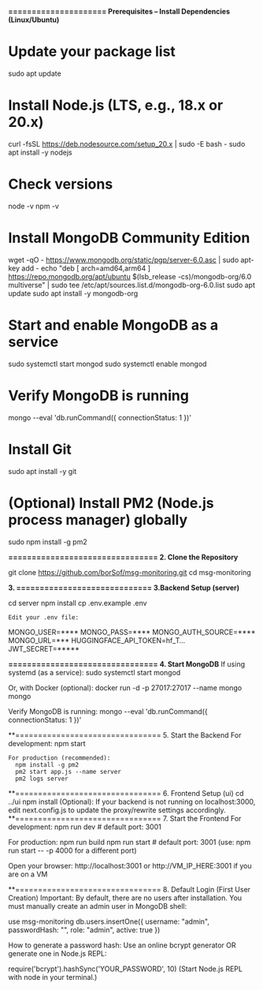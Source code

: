 **===================== Prerequisites – Install Dependencies (Linux/Ubuntu)**

# Update your package list
sudo apt update

# Install Node.js (LTS, e.g., 18.x or 20.x)
curl -fsSL https://deb.nodesource.com/setup_20.x | sudo -E bash -
sudo apt install -y nodejs

# Check versions
node -v
npm -v

# Install MongoDB Community Edition
wget -qO - https://www.mongodb.org/static/pgp/server-6.0.asc | sudo apt-key add -
echo "deb [ arch=amd64,arm64 ] https://repo.mongodb.org/apt/ubuntu $(lsb_release -cs)/mongodb-org/6.0 multiverse" | sudo tee /etc/apt/sources.list.d/mongodb-org-6.0.list
sudo apt update
sudo apt install -y mongodb-org

# Start and enable MongoDB as a service
sudo systemctl start mongod
sudo systemctl enable mongod

# Verify MongoDB is running
mongo --eval 'db.runCommand({ connectionStatus: 1 })'

# Install Git
sudo apt install -y git

# (Optional) Install PM2 (Node.js process manager) globally
sudo npm install -g pm2

**================================ 2. Clone the Repository**

git clone https://github.com/borSof/msg-monitoring.git
cd msg-monitoring

**3. ============================= 3.Backend Setup (server)**

cd server
npm install
cp .env.example .env

    Edit your .env file:
MONGO_USER=****
MONGO_PASS=****
MONGO_AUTH_SOURCE=****
MONGO_URL=***
HUGGINGFACE_API_TOKEN=hf_T…
JWT_SECRET=*****

**================================ 4. Start MongoDB**
    If using systemd (as a service):
sudo systemctl start mongod

Or, with Docker (optional):
docker run -d -p 27017:27017 --name mongo mongo

Verify MongoDB is running:
    mongo --eval 'db.runCommand({ connectionStatus: 1 })'

**================================ 5. Start the Backend
    For development:
      npm start

    For production (recommended):
      npm install -g pm2
      pm2 start app.js --name server
      pm2 logs server

**================================ 6. Frontend Setup (ui)
cd ../ui
npm install
    (Optional): If your backend is not running on localhost:3000,
    edit next.config.js to update the proxy/rewrite settings accordingly.
**================================ 7. Start the Frontend
    For development:
      npm run dev    # default port: 3001

For production:
npm run build
npm run start  # default port: 3001 (use: npm run start -- -p 4000 for a different port)

Open your browser:
http://localhost:3001 or http://VM_IP_HERE:3001 if you are on a VM

**================================ 8. Default Login (First User Creation)
Important:
By default, there are no users after installation.
You must manually create an admin user in MongoDB shell:

use msg-monitoring
db.users.insertOne({
  username: "admin",
  passwordHash: "<bcrypt-hash>",
  role: "admin",
  active: true
})

How to generate a password hash:
    Use an online bcrypt generator
    OR generate one in Node.js REPL:

require('bcrypt').hashSync('YOUR_PASSWORD', 10)
(Start Node.js REPL with node in your terminal.)
   
